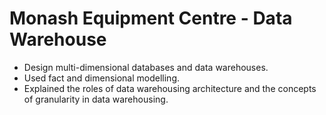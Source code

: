 # Monash Equipment Centre - Data Warehouse
- Design multi-dimensional databases and data warehouses.
- Used fact and dimensional modelling.
- Explained the roles of data warehousing architecture and the concepts of granularity in data warehousing.
